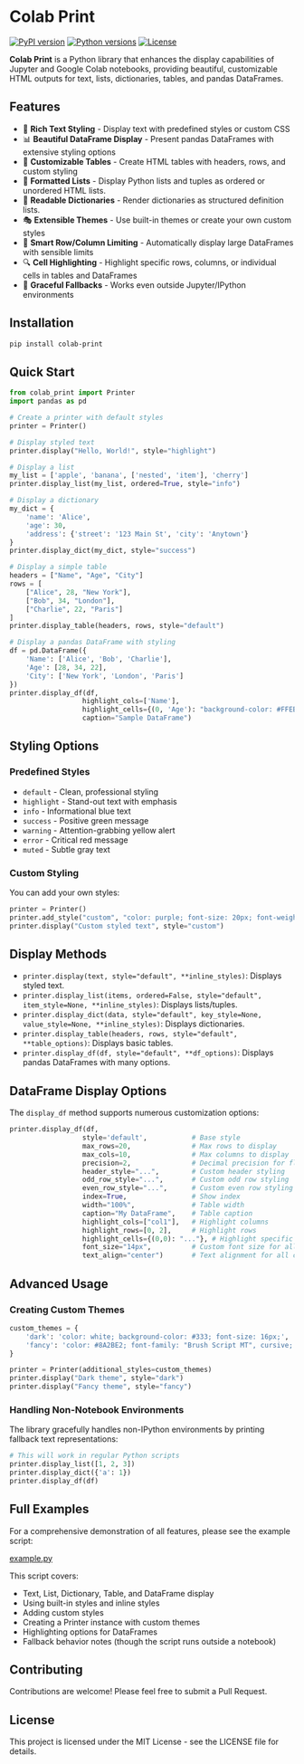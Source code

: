 # Colab Print

[![PyPI version](https://img.shields.io/pypi/v/colab-print.svg)](https://pypi.org/project/colab-print/)
[![Python versions](https://img.shields.io/pypi/pyversions/colab-print.svg)](https://pypi.org/project/colab-print/)
[![License](https://img.shields.io/github/license/alaamer12/colab-print.svg)](https://github.com/alaamer12/colab-print/blob/main/LICENSE)

**Colab Print** is a Python library that enhances the display capabilities of Jupyter and Google Colab notebooks, providing beautiful, customizable HTML outputs for text, lists, dictionaries, tables, and pandas DataFrames.

## Features

- 🎨 **Rich Text Styling** - Display text with predefined styles or custom CSS
- 📊 **Beautiful DataFrame Display** - Present pandas DataFrames with extensive styling options
- 📑 **Customizable Tables** - Create HTML tables with headers, rows, and custom styling
- 📜 **Formatted Lists** - Display Python lists and tuples as ordered or unordered HTML lists.
- 📖 **Readable Dictionaries** - Render dictionaries as structured definition lists.
- 🎭 **Extensible Themes** - Use built-in themes or create your own custom styles
- 📏 **Smart Row/Column Limiting** - Automatically display large DataFrames with sensible limits
- 🔍 **Cell Highlighting** - Highlight specific rows, columns, or individual cells in tables and DataFrames
- 🔄 **Graceful Fallbacks** - Works even outside Jupyter/IPython environments

## Installation

```bash
pip install colab-print
```

## Quick Start

```python
from colab_print import Printer
import pandas as pd

# Create a printer with default styles
printer = Printer()

# Display styled text
printer.display("Hello, World!", style="highlight")

# Display a list
my_list = ['apple', 'banana', ['nested', 'item'], 'cherry']
printer.display_list(my_list, ordered=True, style="info")

# Display a dictionary
my_dict = {
    'name': 'Alice', 
    'age': 30, 
    'address': {'street': '123 Main St', 'city': 'Anytown'}
}
printer.display_dict(my_dict, style="success")

# Display a simple table
headers = ["Name", "Age", "City"]
rows = [
    ["Alice", 28, "New York"],
    ["Bob", 34, "London"],
    ["Charlie", 22, "Paris"]
]
printer.display_table(headers, rows, style="default")

# Display a pandas DataFrame with styling
df = pd.DataFrame({
    'Name': ['Alice', 'Bob', 'Charlie'],
    'Age': [28, 34, 22],
    'City': ['New York', 'London', 'Paris']
})
printer.display_df(df, 
                  highlight_cols=['Name'],
                  highlight_cells={(0, 'Age'): "background-color: #FFEB3B;"},
                  caption="Sample DataFrame")
```

## Styling Options

### Predefined Styles

- `default` - Clean, professional styling
- `highlight` - Stand-out text with emphasis
- `info` - Informational blue text
- `success` - Positive green message
- `warning` - Attention-grabbing yellow alert
- `error` - Critical red message
- `muted` - Subtle gray text

### Custom Styling

You can add your own styles:

```python
printer = Printer()
printer.add_style("custom", "color: purple; font-size: 20px; font-weight: bold;")
printer.display("Custom styled text", style="custom")
```

## Display Methods

- `printer.display(text, style="default", **inline_styles)`: Displays styled text.
- `printer.display_list(items, ordered=False, style="default", item_style=None, **inline_styles)`: Displays lists/tuples.
- `printer.display_dict(data, style="default", key_style=None, value_style=None, **inline_styles)`: Displays dictionaries.
- `printer.display_table(headers, rows, style="default", **table_options)`: Displays basic tables.
- `printer.display_df(df, style="default", **df_options)`: Displays pandas DataFrames with many options.

## DataFrame Display Options

The `display_df` method supports numerous customization options:

```python
printer.display_df(df,
                  style='default',           # Base style
                  max_rows=20,               # Max rows to display
                  max_cols=10,               # Max columns to display
                  precision=2,               # Decimal precision for floats
                  header_style="...",        # Custom header styling
                  odd_row_style="...",       # Custom odd row styling
                  even_row_style="...",      # Custom even row styling
                  index=True,                # Show index
                  width="100%",              # Table width
                  caption="My DataFrame",    # Table caption
                  highlight_cols=["col1"],   # Highlight columns
                  highlight_rows=[0, 2],     # Highlight rows
                  highlight_cells={(0,0): "..."}, # Highlight specific cells
                  font_size="14px",          # Custom font size for all cells
                  text_align="center")       # Text alignment for all cells
```

## Advanced Usage

### Creating Custom Themes

```python
custom_themes = {
    'dark': 'color: white; background-color: #333; font-size: 16px;',
    'fancy': 'color: #8A2BE2; font-family: "Brush Script MT", cursive; font-size: 20px;'
}

printer = Printer(additional_styles=custom_themes)
printer.display("Dark theme", style="dark")
printer.display("Fancy theme", style="fancy")
```

### Handling Non-Notebook Environments

The library gracefully handles non-IPython environments by printing fallback text representations:

```python
# This will work in regular Python scripts
printer.display_list([1, 2, 3])
printer.display_dict({'a': 1})
printer.display_df(df)
```

## Full Examples

For a comprehensive demonstration of all features, please see the example script:

[example.py](./example.py)

This script covers:
- Text, List, Dictionary, Table, and DataFrame display
- Using built-in styles and inline styles
- Adding custom styles
- Creating a Printer instance with custom themes
- Highlighting options for DataFrames
- Fallback behavior notes (though the script runs outside a notebook)

## Contributing

Contributions are welcome! Please feel free to submit a Pull Request.

## License

This project is licensed under the MIT License - see the LICENSE file for details.

